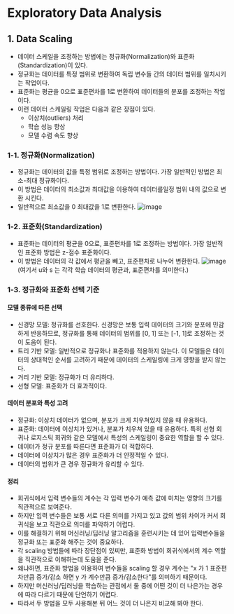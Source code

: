 # Exploratory Data Analysis

## 1. Data Scaling
- 데이터 스케일을 조정하는 방법에는 정규화(Normalization)와 표준화(Standardization)이 있다.
- 정규화는 데이터를 특정 범위로 변환하여 독립 변수들 간의 데이터 범위를 일치시키는 작업이다.
- 표준화는 평균을 0으로 표준편차를 1로 변환하여 데이터들의 분포를 조정하는 작업이다.
- 이런 데이터 스케일링 작업은 다음과 같은 장점이 있다.
  - 이상치(outliers) 처리
  - 학습 성능 향상
  - 모델 수렴 속도 향상 

### 1-1. 정규화(Normalization)
- 정규화는 데이터의 값을 특정 범위로 조정하는 방법이다. 가장 일반적인 방법은 최소-최대 정규화이다.
- 이 방법은 데이터의 최소값과 최대값을 이용하여 데이터를일정 범위 내의 값으로 변환 시킨다.
- 일반적으로 최소값을 0 최대값을 1로 변환한다.
  ![image](https://github.com/user-attachments/assets/0b7fc427-0daa-4151-ab77-e5c4b27a3724)

### 1-2. 표준화(Standardization)
- 표준화는 데이터의 평균을 0으로, 표준편차를 1로 조정하는 방법이다. 가장 일반적인 표준화 방법은 z-점수 표준화이다.
- 이 방법은 데이터의 각 값에서 평균을 빼고, 표준편차로 나누어 변환한다.
  ![image](https://github.com/user-attachments/assets/8b4cb6fa-e6b1-4306-8066-369c3c61233c)
  (여기서 u와 s 는 각각 학습 데이터의 평균과, 표준편차를 의미한다.)

### 1-3. 정규화와 표준화 선택 기준
#### 모델 종류에 따른 선택
- 신경망 모델: 정규화를 선호한다. 신경망은 보통 입력 데이터의 크기와 분포에 민감하게 반응하므로,
  정규화를 통해 데이터의 범위를 [0, 1] 또는 [-1, 1]로 조정하는 것이 도움이 된다.
- 트리 기반 모델: 일반적으로 정규화나 표준화를 적용하지 않는다. 이 모델들은 데이터의 상대적인 순서를 고려하기 때문에
  데이터의 스케일링에 크게 영향을 받지 않는다.
- 거리 기반 모델: 정규화가 더 유리하다.
- 선형 모델: 표준화가 더 효과적이다.
  
#### 데이터 분포와 특성 고려
- 정규화: 이상치 데이터가 없으며, 분포가 크게 치우쳐있지 않을 때 유용하다.
- 표준화: 데이터에 이상치가 있거나, 분포가 치우쳐 있을 때 유용하다.
  특히 선형 회귀나 로지스틱 회귀와 같은 모델에서 특성의 스케일링이 중요한 역할을 할 수 있다.
- 데이터가 정규 분포를 따른다면 표준화가 더 적합하다.
- 데이터에 이상치가 많은 경우 표준화가 더 안정적일 수 있다.
- 데이터의 범위가 큰 경우 정규화가 유리할 수 있다.

#### 정리
- 회귀식에서 입력 변수들의 계수는 각 입력 변수가 예측 값에 미치는 영향의 크기를 직관적으로 보여준다.
- 하지만 입력 변수들은 보통 서로 다른 의미를 가지고 있고 값의 범위 차이가 커서 회귀식을 보고 직관으로 의미를 파악하기 어렵다.
- 이를 해결하기 위해 머신러닝/딥러닝 알고리즘을 훈련시키는 데 있어 입력변수들을 정규화 또는 표준화 해주는 것이 중요하다.
- 각 scaling 방법들에 따라 장단점이 있찌만, 표준화 방법이 회귀식에서의 계수 역할을 직관적으로 이해하는데 도움을 준다.
- 왜냐하면, 표준화 방법을 이용하여 변수들을 scaling 할 경우 계수는 "x 가 1 표준편차만큼 증가/감소 하면 y 가 계수만큼
  증가/감소한다"를 의미하기 때문이다.
- 하지만 머신러닝/딥러닝을 학습하는 관점에서 둘 중에 어떤 것이 더 나은가는 경우에 따라 다르기 때문에 단언하기 어렵다.
- 따라서 두 방법을 모두 사용해본 뒤 어느 것이 더 나은지 비교해 봐야 한다.
